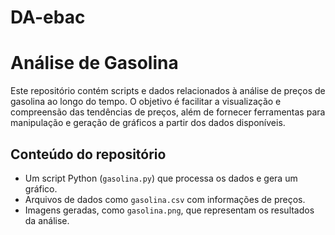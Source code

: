 # DA-ebac
# Análise de Gasolina

Este repositório contém scripts e dados relacionados à análise de preços de gasolina ao longo do tempo. O objetivo é facilitar a visualização e compreensão das tendências de preços, além de fornecer ferramentas para manipulação e geração de gráficos a partir dos dados disponíveis.

## Conteúdo do repositório

- Um script Python (`gasolina.py`) que processa os dados e gera um gráfico.
- Arquivos de dados como `gasolina.csv` com informações de preços.
- Imagens geradas, como `gasolina.png`, que representam os resultados da análise.
